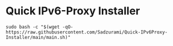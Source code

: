 # Quick IPv6-Proxy Installer

```
sudo bash -c "$(wget -qO- https://raw.githubusercontent.com/Sadzurami/Quick-IPv6Proxy-Installer/main/main.sh)"
```
